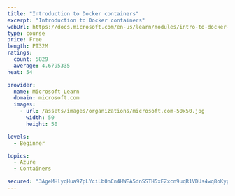 ```yaml
---
title: "Introduction to Docker containers"
excerpt: "Introduction to Docker containers"
webUrl: https://docs.microsoft.com/en-us/learn/modules/intro-to-docker-containers/
type: course
price: Free
length: PT32M
ratings:
  count: 5829
  average: 4.6795335
heat: 54

provider:
  name: Microsoft Learn
  domain: microsoft.com
  images:
    - url: /assets/images/organizations/microsoft.com-50x50.jpg
      width: 50
      height: 50

levels:
  - Beginner

topics:
  - Azure
  - Containers

secured: "3AgeMHlyqHua97pLYciLb0nCn4HWEA5dnSSTH5xEZxcn9uqR1VDUs4wq8oKypLawTiEkVRUSaSm2Vlb28rHi9c14pQlovMoCOzJCoLFCyLADeUZ3gjwcLmME5MhGIpm8tiaTDUQLSLeTvrPP6AQyXFFCP3EeNk1F1jzJU31euptKr96bQYVPLzleUopNnoR0MdIVyBrXrMc/l0YqV1XslOk0eeaRzelAQUtz5UvbQCPY0CHSCAEAc2evblCXHimiJyJ3ikWVPm6NdnFsyDS1SGaOW23Pkh7gYKh/O0latJa8lOSwgNwrGGmrk3tmJNmPtbAFA9vvU3ggn29REHUIZGgeWRR+AVlT4o9SMLHb7Fe8s+gFpwGLo67/uJrWJH1e3ldjgKGJTJAuoFWWGdBtZVtPjQ70nTizfGjLLZP9/yM=;XxV2uHwsr/WcFvDjem/waA=="
---
```



